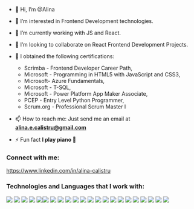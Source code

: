 - 👋 Hi, I’m @Alina
- 👀 I’m interested in Frontend Development technologies.
- 🌱 I’m currently working with JS and React.
- 💞️ I’m looking to collaborate on React Frontend Development Projects. 

- 📝 I obtained the following certifications:
  - Scrimba - Frontend Developer Career Path,
  - Microsoft - Programming in HTML5 with JavaScript and CSS3,  
  - Microsoft- Azure Fundamentals,  
  - Microsoft - T-SQL,   
  - Microsoft - Power Platform App Maker Associate,   
  - PCEP - Entry Level Python Programmer,   
  - Scrum.org - Professional Scrum Master I
- 📫 How to reach me: Just send me an email at **alina.e.calistru@gmail.com**
- ⚡ Fun fact **I play piano 🎹**

### Connect with me:
  https://www.linkedin.com/in/alina-calistru

### Technologies and Languages that I work with:
  <div>
  <img
                src="https://img.icons8.com/color/48/000000/javascript--v1.png"
              />
              <img
                src="https://img.icons8.com/external-tal-revivo-shadow-tal-revivo/40/000000/external-html-5-is-a-software-solution-stack-that-defines-the-properties-and-behaviors-of-web-page-logo-shadow-tal-revivo.png"
              />
              <img src="https://img.icons8.com/color/48/000000/css3.png" />
              <img src="https://img.icons8.com/color/48/000000/bootstrap.png" />
              <img
                src="https://img.icons8.com/color/48/000000/react-native.png"
              /><img src="https://img.icons8.com/windows/32/000000/codepen.png"/>
              <img src="https://img.icons8.com/color/48/000000/python--v1.png"/>
              <img src="https://img.icons8.com/color/48/000000/azure-1.png"/>
              <img src="https://img.icons8.com/fluency/48/000000/microsoft-onedrive-2019.png"/>
              <img src="https://img.icons8.com/office/48/000000/microsoft-power-apps.png"/>
              <img src="https://img.icons8.com/external-soft-fill-juicy-fish/48/000000/external-sql-coding-and-development-soft-fill-soft-fill-juicy-fish.png"/>
              <img src="https://img.icons8.com/glyph-neue/48/000000/github.png"/>
              <img src="https://img.icons8.com/color/48/000000/git.png"/>
              <img src="https://img.icons8.com/external-flat-juicy-fish/48/000000/external-scrum-scrum-development-flat-flat-juicy-fish-11.png"/>
             <img src="https://img.icons8.com/external-soft-fill-juicy-fish/48/000000/external-agile-agile-development-soft-fill-soft-fill-juicy-fish-26.png"/>
              <img src="https://img.icons8.com/color/48/000000/trello.png"/>
              <img src="https://img.icons8.com/color/48/000000/adobe-photoshop--v1.png"/>
              <img src="https://img.icons8.com/color/48/000000/figma--v1.png"/>
              <img src="https://img.icons8.com/fluency/48/000000/wordpress.png"/>
              <img src="https://img.icons8.com/color/48/000000/nodejs.png"/>
              <img src="https://img.icons8.com/material-outlined/48/000000/api-settings.png"/>
              <img src="https://img.icons8.com/color/48/000000/magento.png"/>
  </div>
<!---
AlinaCalistru/AlinaCalistru is a ✨ special ✨ repository because its `README.md` (this file) appears on your GitHub profile.
You can click the Preview link to take a look at your changes.
--->
